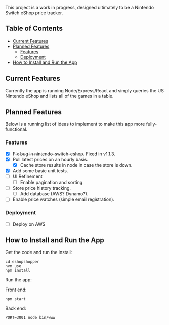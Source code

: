 This project is a work in progress, designed ultimately to be a Nintendo Switch eShop price tracker.

## Table of Contents

- [Current Features](#current-features)
- [Planned Features](#planned-features)
  - [Features](#features)
  - [Deployment](#deployment)
- [How to Install and Run the App](#how-to-install-and-run-the-app)


## Current Features
Currently the app is running Node/Express/React and simply queries the US Nintendo eShop and lists all of the games in a table.

## Planned Features
Below is a running list of ideas to implement to make this app more fully-functional.

### Features
- [x] ~~Fix bug in nintendo-switch-eshop.~~ Fixed in v1.1.3.
- [x] Pull latest prices on an hourly basis.
  - [x] Cache store results in node in case the store is down.
- [x] Add some basic unit tests.
- [ ] UI Refinement
  - [ ] Enable pagination and sorting.
- [ ] Store price history tracking.
  - [ ] Add database (AWS? Dynamo?).
- [ ] Enable price watches (simple email registration).

### Deployment
- [ ] Deploy on AWS


## How to Install and Run the App
Get the code and run the install:
```git clone git@github.com:jeffhoelter/eshopshopper.git
cd eshopshopper
nvm use
npm install
```

Run the app:

Front end:
```
npm start
```
Back end:
```
PORT=3001 node bin/www
```